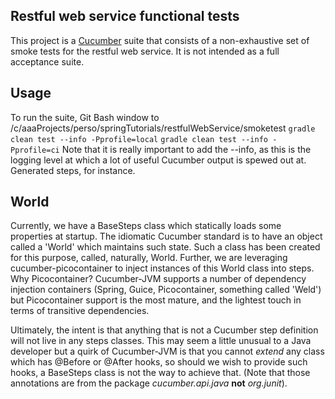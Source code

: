 ## Restful web service functional tests
This project is a [Cucumber](http://cukes.info) suite that consists of a non-exhaustive set of smoke tests for the
restful web service. It is not intended as a full acceptance suite.


## Usage
To run the suite, Git Bash window to /c/aaaProjects/perso/springTutorials/restfulWebService/smoketest
    `gradle clean test --info -Pprofile=local`
    `gradle clean test --info -Pprofile=ci`
Note that it is really important to add the --info, as this is the logging level at which a lot of useful Cucumber output
is spewed out at. Generated steps, for instance.


## World
Currently, we have a BaseSteps class which statically loads some properties at startup. The idiomatic Cucumber
standard is to have an object called a 'World' which maintains such state. Such a class has been created for this
purpose, called, naturally, World. Further, we are leveraging cucumber-picocontainer to inject instances of this
World class into steps. Why Picocontainer? Cucumber-JVM supports a number of dependency injection containers (Spring,
Guice, Picocontainer, something called 'Weld') but Picocontainer support is the most mature, and the lightest touch
in terms of transitive dependencies.

Ultimately, the intent is that anything that is not a Cucumber step definition will not live in any steps classes.
This may seem a little unusual to a Java developer but a quirk of Cucumber-JVM is that you cannot *extend* any class
which has @Before or @After hooks, so should we wish to provide such hooks, a BaseSteps class is not the way to achieve
that. (Note that those annotations are from the package *cucumber.api.java* **not** *org.junit*).
